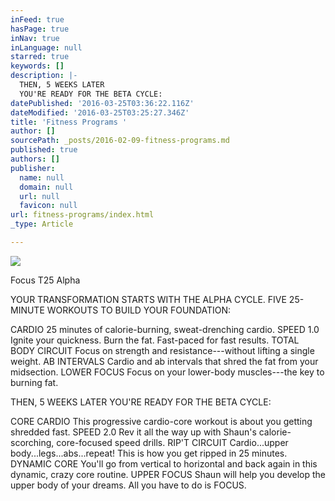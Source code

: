 ```yaml
---
inFeed: true
hasPage: true
inNav: true
inLanguage: null
starred: true
keywords: []
description: |-
  THEN, 5 WEEKS LATER
  YOU'RE READY FOR THE BETA CYCLE:
datePublished: '2016-03-25T03:36:22.116Z'
dateModified: '2016-03-25T03:25:27.346Z'
title: 'Fitness Programs '
author: []
sourcePath: _posts/2016-02-09-fitness-programs.md
published: true
authors: []
publisher:
  name: null
  domain: null
  url: null
  favicon: null
url: fitness-programs/index.html
_type: Article

---
```

![](https://s3-us-west-2.amazonaws.com/the-grid-img/p/9f31ee5005649d8fbbafa23e8d778be080d7b093.jpg)

Focus T25 Alpha

YOUR TRANSFORMATION STARTS WITH THE ALPHA CYCLE. FIVE 25-MINUTE WORKOUTS TO BUILD YOUR FOUNDATION:

CARDIO
25 minutes of calorie-burning, sweat-drenching cardio.
SPEED 1.0
Ignite your quickness. Burn the fat. Fast-paced for fast results.
TOTAL BODY CIRCUIT
Focus on strength and resistance---without lifting a single weight.
AB INTERVALS
Cardio and ab intervals that shred the fat from your midsection.
LOWER FOCUS
Focus on your lower-body muscles---the key to burning fat.

THEN, 5 WEEKS LATER
YOU'RE READY FOR THE BETA CYCLE:

CORE CARDIO
This progressive cardio-core workout is about you getting shredded fast.
SPEED 2.0
Rev it all the way up with Shaun's calorie-scorching, core-focused speed drills.
RIP'T CIRCUIT
Cardio...upper body...legs...abs...repeat! This is how you get ripped in 25 minutes.
DYNAMIC CORE
You'll go from vertical to horizontal and back again in this dynamic, crazy core routine.
UPPER FOCUS
Shaun will help you develop the upper body of your dreams. All you have to do is FOCUS.